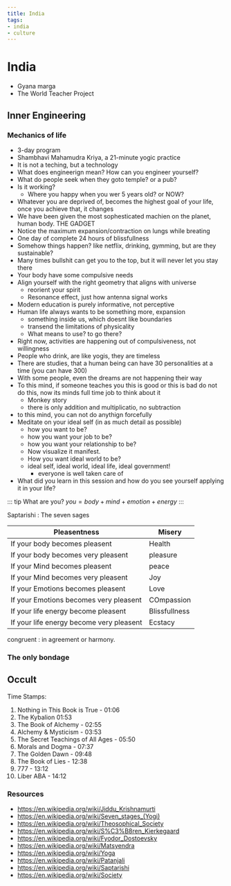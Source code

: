 ```yaml
---
title: India
tags:
- india
- culture
---
```


# India

<TagLinks />

* Gyana marga
* The World Teacher Project

## Inner Engineering

### Mechanics of life

* 3-day program
* Shambhavi Mahamudra Kriya, a 21-minute yogic practice
* It is not a teching, but a technology
* What does engineerign mean? How can you engineer yourself?
* What do people seek when they goto temple? or a pub?
* Is it working?
  * Where you happy when you wer 5 years old? or NOW?
* Whatever you are deprived of, becomes the highest goal of your life, once you achieve that, it changes
* We have been given the most sophesticated machien on the planet, human body. THE GADGET
* Notice the maximum expansion/contraction on lungs while breating
* One day of complete 24 hours of blissfullness
* Somehow things happen? like netflix, drinking, gymming, but are they sustainable?
* Many times bullshit can get you to the top, but it will never let you stay there
* Your body have some compulsive needs
* Align yourself with the right geometry that aligns with universe
  * reorient your spirit
  * Resonance effect, just how antenna signal works
* Modern education is purely informative, not perceptive
* Human life always wants to be something more, expansion
  * something inside us, which doesnt like boundaries
  * transend the limitations of physicality
  * What means to use? to go there?
* Right now, activities are happening out of compulsiveness, not willingness
* People who drink, are like yogis, they are timeless
* There are studies, that a human being can have 30 personalities at a time (you can have 300)
* With some people, even the dreams are not happening their way
* To this mind, if someone teaches you this is good or this is bad do not do this, now its minds full time job to think about it
  * Monkey story
  * there is only addition and multiplicatio, no subtraction
* to this mind, you can not do anythign forcefully
* Meditate on your ideal self (in as much detail as possible)
  * how you want to be?
  * how you want your job to be?
  * how you want your relationship to be?
  * Now visualize it manifest.
  * How you want ideal world to be?
  * ideal self, ideal world, ideal life, ideal government!
    * everyone is well taken care of
* What did you learn in this session and how do you see yourself applying it in your life?

::: tip What are you?
$you = body + mind + emotion +energy$
:::

Saptarishi
: The seven sages

Pleasentness | Misery
-------------|-----------
If your body becomes pleasent | Health
If your body becomes very pleasent | pleasure
If your Mind becomes pleasent | peace
If your Mind becomes very pleasent | Joy
If your Emotions becomes pleasent | Love
If your Emotions becomes very pleasent | COmpassion
If your life energy become pleasent | Blissfullness
If your life energy become very pleasent | Ecstacy

congruent
: in agreement or harmony.

### The only bondage



## Occult

Time Stamps:
1. Nothing in This Book is True - 01:06
2. The Kybalion 01:53
3. The Book of Alchemy - 02:55
4. Alchemy & Mysticism - 03:53
5. The Secret Teachings of All Ages - 05:50
6. Morals and Dogma - 07:37
7. The Golden Dawn - 09:48
8. The Book of Lies - 12:38
9. 777 - 13:12
10. Liber ABA - 14:12

### Resources

* https://en.wikipedia.org/wiki/Jiddu_Krishnamurti
* https://en.wikipedia.org/wiki/Seven_stages_(Yogi)
* https://en.wikipedia.org/wiki/Theosophical_Society
* https://en.wikipedia.org/wiki/S%C3%B8ren_Kierkegaard
* https://en.wikipedia.org/wiki/Fyodor_Dostoevsky
* https://en.wikipedia.org/wiki/Matsyendra
* https://en.wikipedia.org/wiki/Yoga
* https://en.wikipedia.org/wiki/Patanjali
* https://en.wikipedia.org/wiki/Saptarishi
* https://en.wikipedia.org/wiki/Society


<Footer />
